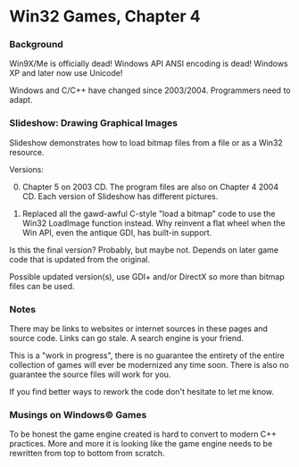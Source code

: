 # Win32 Games, Chapter 4

### Background

Win9X/Me is officially dead!  Windows API ANSI encoding is dead!  Windows XP and later now use Unicode!

Windows and C/C++ have changed since 2003/2004.  Programmers need to adapt.

### Slideshow: Drawing Graphical Images

Slideshow demonstrates how to load bitmap files from a file or as a Win32 resource.

Versions:

0. Chapter 5 on 2003 CD.  The program files are also on Chapter 4 2004 CD.  Each version of Slideshow has different pictures.

1. Replaced all the gawd-awful C-style "load a bitmap" code to use the Win32 LoadImage function instead.  Why reinvent a flat wheel when the Win API, even the antique GDI, has built-in support.

Is this the final version?  Probably, but maybe not.  Depends on later game code that is updated from the original.

Possible updated version(s), use GDI+ and/or DirectX so more than bitmap files can be used.

### Notes

There may be links to websites or internet sources in these pages and source code. Links can go stale. A search engine is your friend.

This is a "work in progress", there is no guarantee the entirety of the entire collection of games will ever be modernized any time soon.  There is also no guarantee the source files will work for you.

If you find better ways to rework the code don't hesitate to let me know.

### Musings on Windows© Games

To be honest the game engine created is hard to convert to modern C++ practices.  More and more it is looking like the game engine needs to be rewritten from top to bottom from scratch.

